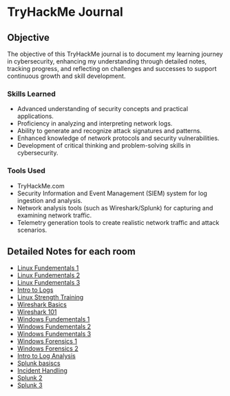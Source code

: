 # TryHackMe Journal

## Objective

The objective of this TryHackMe journal is to document my learning journey in cybersecurity, enhancing my understanding through detailed notes, tracking progress, and reflecting on challenges and successes to support continuous growth and skill development.

### Skills Learned

- Advanced understanding of security concepts and practical applications.
- Proficiency in analyzing and interpreting network logs.
- Ability to generate and recognize attack signatures and patterns.
- Enhanced knowledge of network protocols and security vulnerabilities.
- Development of critical thinking and problem-solving skills in cybersecurity.

### Tools Used

- TryHackMe.com
- Security Information and Event Management (SIEM) system for log ingestion and analysis.
- Network analysis tools (such as Wireshark/Splunk) for capturing and examining network traffic.
- Telemetry generation tools to create realistic network traffic and attack scenarios.

## Detailed Notes for each room
- <a href="https://github.com/lkitio/TryHackMe-Journal/blob/main/Entry%201_%20Linux%20Fundamentals%201.txt">Linux Fundementals 1</a>
- <a href="https://github.com/lkitio/TryHackMe-Journal/blob/main/Entry%202_%20Linux%20Fundamentals%202.txt">Linux Fundementals 2</a>
- <a href="https://github.com/lkitio/TryHackMe-Journal/blob/main/Entry%203_%20Linux%20Fundamentals%203.txt">Linux Fundementals 3</a>
- <a href="https://github.com/lkitio/TryHackMe-Journal/blob/main/Entry%204_%20Intro%20to%20Logs.txt">Intro to Logs</a>
- <a href="https://github.com/lkitio/TryHackMe-Journal/blob/main/Entry%205_%20Linux%20Strength%20Training.txt">Linux Strength Training</a>
- <a href="https://github.com/lkitio/TryHackMe-Journal/blob/main/Entry%206_%20Wireshark%20Basics.txt">Wireshark Basics</a>
- <a href="https://github.com/lkitio/TryHackMe-Journal/blob/main/Entry%207_%20Wireshark%20101.txt">Wireshark 101</a>
- <a href="https://github.com/lkitio/TryHackMe-Journal/blob/main/Entry%208_%20Windows%20Fundamentals%201.txt">Windows Fundementals 1</a>
- <a href="https://github.com/lkitio/TryHackMe-Journal/blob/main/Entry%209_%20Windows%20Fundamentals%202.txt">Windows Fundementals 2</a>
- <a href="https://github.com/lkitio/TryHackMe-Journal/blob/main/Entry%2010_%20Windows%20Fundamentals%203.txt">Windows Fundementals 3</a>
- <a href="https://github.com/lkitio/TryHackMe-Journal/blob/main/Entry%2011%3A%20Windows%20Forensics%201.txt">Windows Forensics 1</a>
- <a href="https://github.com/lkitio/TryHackMe-Journal/blob/main/Entry%2012%3A%20Windows%20Forensics%202.txt">Windows Forensics 2</a>
- <a href="https://github.com/lkitio/TryHackMe-Journal/blob/main/Entry%2013%3A%20Intro%20to%20Log%20Analysis.txt">Intro to Log Analysis</a>
- <a href="https://github.com/lkitio/TryHackMe-Journal/blob/main/Entry%2014%3A%20Splunk%20Basics.txt">Splunk basiscs</a>
- <a href="https://github.com/lkitio/TryHackMe-Journal/blob/main/Entry%2015%3A%20Incident%20Handling.txt">Incident Handling</a>
- <a href="https://github.com/lkitio/TryHackMe-Journal/blob/main/Entry%2016%3A%20Splunk%202.txt">Splunk 2</a>
- <a href="https://github.com/lkitio/TryHackMe-Journal/blob/main/Entry%2017%3A%20Splunk%203.txt">Splunk 3</a>

  
